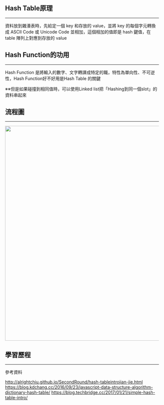 ## Hash Table原理
----------------------------
資料放到雜湊表時，先給定一個 key 和存放的 value，並將 key 的每個字元轉換成 ASCII Code 或 Unicode Code 並相加，這個相加的值即是 hash 鍵值，在 table 陣列上對應到存放的 value

## Hash Function的功用
----------------------------
Hash Function 是將輸入的數字、文字轉譯成特定的職，特性為單向性、不可逆性，Hash Function好不好用是Hash Table 的關鍵

※※但是如果碰撞到相同值時，可以使用Linked list把「Hashing到同一個slot」的資料串起來


## 流程圖
-----------------------------
<img src="https://github.com/weberliao/Data-structure-and-Algorithm/blob/README.md/5.png" height='700' weight='550'>

## 學習歷程 
-----------------------------
參考資料

http://alrightchiu.github.io/SecondRound/hash-tableintrojian-jie.html
https://blog.kdchang.cc/2016/09/23/javascript-data-structure-algorithm-dictionary-hash-table/
https://blog.techbridge.cc/2017/01/21/simple-hash-table-intro/


